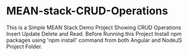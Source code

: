 # MEAN-stack-CRUD-Operations
This is a Simple MEAN Stack Demo Project Showing CRUD Operations Insert Update Delete and Read.
Before Running this Project
Install npm packages using 'npm install' command from both Angular and NodeJS Project Folder.

